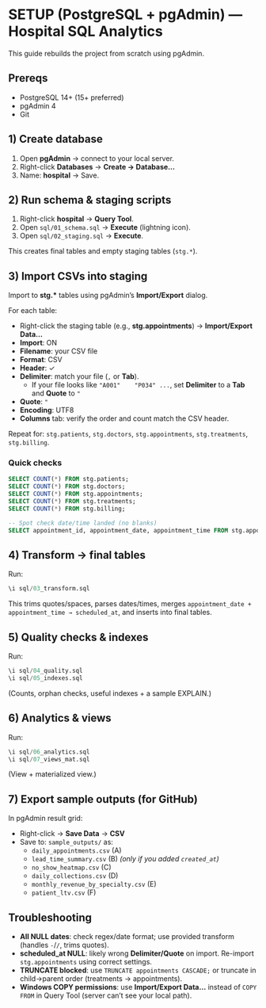 # SETUP (PostgreSQL + pgAdmin) — Hospital SQL Analytics

This guide rebuilds the project from scratch using pgAdmin.

## Prereqs
- PostgreSQL 14+ (15+ preferred)
- pgAdmin 4
- Git

## 1) Create database
1. Open **pgAdmin** → connect to your local server.
2. Right-click **Databases** → **Create → Database…**
3. Name: **hospital** → Save.

## 2) Run schema & staging scripts
1. Right-click **hospital** → **Query Tool**.
2. Open `sql/01_schema.sql` → **Execute** (lightning icon).
3. Open `sql/02_staging.sql` → **Execute**.

This creates final tables and empty staging tables (`stg.*`).

## 3) Import CSVs into staging
Import to **stg.\*** tables using pgAdmin’s **Import/Export** dialog.

For each table:

- Right-click the staging table (e.g., **stg.appointments**) → **Import/Export Data…**
- **Import**: ON  
- **Filename**: your CSV file  
- **Format**: CSV  
- **Header**: ✓  
- **Delimiter**: match your file (`,` or **Tab**).  
  - If your file looks like `"A001"    "P034" ...`, set **Delimiter** to a **Tab** and **Quote** to `"`  
- **Quote**: `"`  
- **Encoding**: UTF8  
- **Columns** tab: verify the order and count match the CSV header.

Repeat for: `stg.patients`, `stg.doctors`, `stg.appointments`, `stg.treatments`, `stg.billing`.

### Quick checks
```sql
SELECT COUNT(*) FROM stg.patients;
SELECT COUNT(*) FROM stg.doctors;
SELECT COUNT(*) FROM stg.appointments;
SELECT COUNT(*) FROM stg.treatments;
SELECT COUNT(*) FROM stg.billing;

-- Spot check date/time landed (no blanks)
SELECT appointment_id, appointment_date, appointment_time FROM stg.appointments LIMIT 10;
```

## 4) Transform → final tables
Run:

```sql
\i sql/03_transform.sql
```

This trims quotes/spaces, parses dates/times, merges `appointment_date + appointment_time → scheduled_at`, and inserts into final tables.

## 5) Quality checks & indexes
Run:

```sql
\i sql/04_quality.sql
\i sql/05_indexes.sql
```

(Counts, orphan checks, useful indexes + a sample EXPLAIN.)

## 6) Analytics & views
Run:

```sql
\i sql/06_analytics.sql
\i sql/07_views_mat.sql
```

(View + materialized view.)

## 7) Export sample outputs (for GitHub)
In pgAdmin result grid:
- Right-click → **Save Data** → **CSV**
- Save to: `sample_outputs/` as:
  - `daily_appointments.csv` (A)
  - `lead_time_summary.csv` (B) *(only if you added `created_at`)*
  - `no_show_heatmap.csv` (C)
  - `daily_collections.csv` (D)
  - `monthly_revenue_by_specialty.csv` (E)
  - `patient_ltv.csv` (F)

## Troubleshooting
- **All NULL dates**: check regex/date format; use provided transform (handles `-`/`/`, trims quotes).
- **scheduled_at NULL**: likely wrong **Delimiter/Quote** on import. Re-import `stg.appointments` using correct settings.
- **TRUNCATE blocked**: use `TRUNCATE appointments CASCADE;` or truncate in child→parent order (treatments → appointments).
- **Windows COPY permissions**: use **Import/Export Data…** instead of `COPY FROM` in Query Tool (server can’t see your local path).
